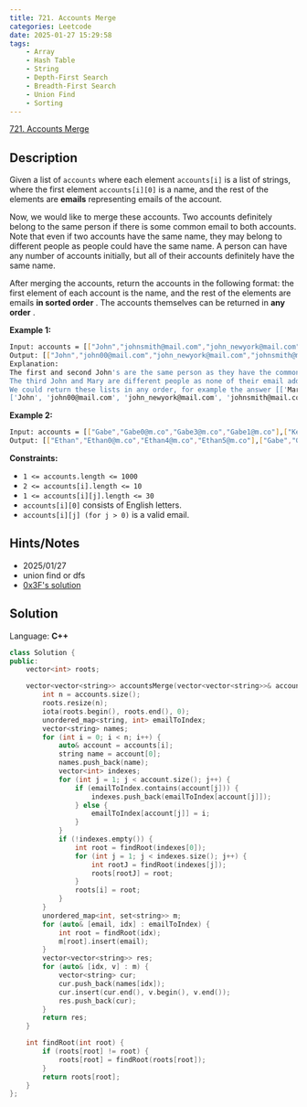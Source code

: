 ```yaml
---
title: 721. Accounts Merge
categories: Leetcode
date: 2025-01-27 15:29:58
tags:
    - Array
    - Hash Table
    - String
    - Depth-First Search
    - Breadth-First Search
    - Union Find
    - Sorting
---
```


[721. Accounts Merge](https://leetcode.com/problems/accounts-merge/description/?envType=company&envId=facebook&favoriteSlug=facebook-three-months)

## Description

Given a list of `accounts` where each element `accounts[i]` is a list of strings, where the first element `accounts[i][0]` is a name, and the rest of the elements are **emails**  representing emails of the account.

Now, we would like to merge these accounts. Two accounts definitely belong to the same person if there is some common email to both accounts. Note that even if two accounts have the same name, they may belong to different people as people could have the same name. A person can have any number of accounts initially, but all of their accounts definitely have the same name.

After merging the accounts, return the accounts in the following format: the first element of each account is the name, and the rest of the elements are emails **in sorted order** . The accounts themselves can be returned in **any order** .

**Example 1:**

```bash
Input: accounts = [["John","johnsmith@mail.com","john_newyork@mail.com"],["John","johnsmith@mail.com","john00@mail.com"],["Mary","mary@mail.com"],["John","johnnybravo@mail.com"]]
Output: [["John","john00@mail.com","john_newyork@mail.com","johnsmith@mail.com"],["Mary","mary@mail.com"],["John","johnnybravo@mail.com"]]
Explanation:
The first and second John's are the same person as they have the common email "johnsmith@mail.com".
The third John and Mary are different people as none of their email addresses are used by other accounts.
We could return these lists in any order, for example the answer [['Mary', 'mary@mail.com'], ['John', 'johnnybravo@mail.com'],
['John', 'john00@mail.com', 'john_newyork@mail.com', 'johnsmith@mail.com']] would still be accepted.
```

**Example 2:**

```bash
Input: accounts = [["Gabe","Gabe0@m.co","Gabe3@m.co","Gabe1@m.co"],["Kevin","Kevin3@m.co","Kevin5@m.co","Kevin0@m.co"],["Ethan","Ethan5@m.co","Ethan4@m.co","Ethan0@m.co"],["Hanzo","Hanzo3@m.co","Hanzo1@m.co","Hanzo0@m.co"],["Fern","Fern5@m.co","Fern1@m.co","Fern0@m.co"]]
Output: [["Ethan","Ethan0@m.co","Ethan4@m.co","Ethan5@m.co"],["Gabe","Gabe0@m.co","Gabe1@m.co","Gabe3@m.co"],["Hanzo","Hanzo0@m.co","Hanzo1@m.co","Hanzo3@m.co"],["Kevin","Kevin0@m.co","Kevin3@m.co","Kevin5@m.co"],["Fern","Fern0@m.co","Fern1@m.co","Fern5@m.co"]]
```

**Constraints:**

- `1 <= accounts.length <= 1000`
- `2 <= accounts[i].length <= 10`
- `1 <= accounts[i][j].length <= 30`
- `accounts[i][0]` consists of English letters.
- `accounts[i][j] (for j > 0)` is a valid email.

## Hints/Notes

- 2025/01/27
- union find or dfs
- [0x3F's solution](https://leetcode.cn/problems/accounts-merge/solutions/2844186/ha-xi-biao-dfspythonjavacgojsrust-by-end-z9nh/?envType=company&envId=facebook&favoriteSlug=facebook-three-months)

## Solution

Language: **C++**

```C++
class Solution {
public:
    vector<int> roots;

    vector<vector<string>> accountsMerge(vector<vector<string>>& accounts) {
        int n = accounts.size();
        roots.resize(n);
        iota(roots.begin(), roots.end(), 0);
        unordered_map<string, int> emailToIndex;
        vector<string> names;
        for (int i = 0; i < n; i++) {
            auto& account = accounts[i];
            string name = account[0];
            names.push_back(name);
            vector<int> indexes;
            for (int j = 1; j < account.size(); j++) {
                if (emailToIndex.contains(account[j])) {
                    indexes.push_back(emailToIndex[account[j]]);
                } else {
                    emailToIndex[account[j]] = i;
                }
            }
            if (!indexes.empty()) {
                int root = findRoot(indexes[0]);
                for (int j = 1; j < indexes.size(); j++) {
                    int rootJ = findRoot(indexes[j]);
                    roots[rootJ] = root;
                }
                roots[i] = root;
            }
        }
        unordered_map<int, set<string>> m;
        for (auto& [email, idx] : emailToIndex) {
            int root = findRoot(idx);
            m[root].insert(email);
        }
        vector<vector<string>> res;
        for (auto& [idx, v] : m) {
            vector<string> cur;
            cur.push_back(names[idx]);
            cur.insert(cur.end(), v.begin(), v.end());
            res.push_back(cur);
        }
        return res;
    }

    int findRoot(int root) {
        if (roots[root] != root) {
            roots[root] = findRoot(roots[root]);
        }
        return roots[root];
    }
};
```
